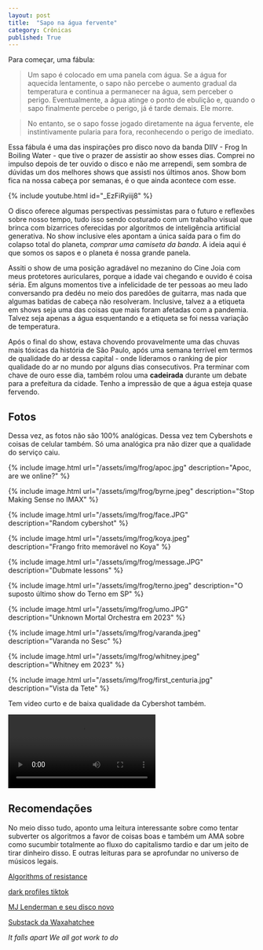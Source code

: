 ```yaml
---
layout: post
title:  "Sapo na água fervente"
category: Crônicas
published: True
---
```


Para começar, uma fábula:

> Um sapo é colocado em uma panela com água. Se a água for aquecida lentamente, o sapo não percebe o aumento gradual da temperatura e continua a permanecer na água, sem perceber o perigo. Eventualmente, a água atinge o ponto de ebulição e, quando o sapo finalmente percebe o perigo, já é tarde demais. Ele morre. 

> No entanto, se o sapo fosse jogado diretamente na água fervente, ele instintivamente pularia para fora, reconhecendo o perigo de imediato.

Essa fábula é uma das inspirações pro disco novo da banda DIIV - Frog In Boiling Water - que tive o prazer de assistir ao show esses dias. Comprei no impulso depois de ter ouvido o disco e não me arrependi, sem sombra de dúvidas um dos melhores shows que assisti nos últimos anos. Show bom fica na nossa cabeça por semanas, é o que ainda acontece com esse.

{% include youtube.html id="_EzFiRyiij8" %}

O disco oferece algumas perspectivas pessimistas para o futuro e reflexões sobre nosso tempo, tudo isso sendo costurado com um trabalho visual que brinca com bizarrices oferecidas por algoritmos de inteligência artificial generativa. No show inclusive eles apontam a única saída para o fim do colapso total do planeta, _comprar uma camiseta da banda_. A ideia aqui é que somos os sapos e o planeta é nossa grande panela.

Assiti o show de uma posição agradável no mezanino do Cine Joia com meus protetores auriculares, porque a idade vai chegando e ouvido é coisa séria. Em alguns momentos tive a infelicidade de ter pessoas ao meu lado conversando pra dedéu no meio dos paredões de guitarra, mas nada que algumas batidas de cabeça não resolveram. Inclusive, talvez a a etiqueta em shows seja uma das coisas que mais foram afetadas com a pandemia. Talvez seja apenas a água esquentando e a etiqueta se foi nessa variação de temperatura.

Após o final do show, estava chovendo provavelmente uma das chuvas mais tóxicas da história de São Paulo, após uma semana terrível em termos de qualidade do ar dessa capital - onde lideramos o ranking de pior qualidade do ar no mundo por alguns dias consecutivos. Pra terminar com chave de ouro esse dia, também rolou uma **cadeirada** durante um debate para a prefeitura da cidade. Tenho a impressão de que a água esteja quase fervendo. 


## Fotos

Dessa vez, as fotos não são 100% analógicas. Dessa vez tem Cybershots e coisas de celular também. Só uma analógica pra não dizer que a qualidade do serviço caiu.

{% include image.html url="/assets/img/frog/apoc.jpg" description="Apoc, are we online?" %}

{% include image.html url="/assets/img/frog/byrne.jpeg" description="Stop Making Sense no IMAX" %}

{% include image.html url="/assets/img/frog/face.JPG" description="Random cybershot" %}

{% include image.html url="/assets/img/frog/koya.jpeg" description="Frango frito memorável no Koya" %}

{% include image.html url="/assets/img/frog/message.JPG" description="Dubmate lessons" %}

{% include image.html url="/assets/img/frog/terno.jpeg" description="O suposto último show do Terno em SP" %}

{% include image.html url="/assets/img/frog/umo.JPG" description="Unknown Mortal Orchestra em 2023" %}

{% include image.html url="/assets/img/frog/varanda.jpeg" description="Varanda no Sesc" %}

{% include image.html url="/assets/img/frog/whitney.jpeg" description="Whitney em 2023" %}

{% include image.html url="/assets/img/frog/first_centuria.jpg" description="Vista da Tete" %}

Tem video curto e de baixa qualidade da Cybershot também.

<video id="myVideo" controls>
  <source src="/assets/img/frog/checking_the_phone.AVI" type="video/mp4">
</video>

<script>
  const video = document.getElementById('myVideo');
  video.addEventListener('loadedmetadata', function() {
    video.width = this.videoWidth;
    video.height = this.videoHeight;
  });
</script>


## Recomendações

No meio disso tudo, aponto uma leitura interessante sobre como tentar subverter os algoritmos a favor de coisas boas e também um AMA sobre como sucumbir totalmente ao fluxo do capitalismo tardio e dar um jeito de tirar dinheiro disso. E outras leituras para se aprofundar no universo de músicos legais.

[Algorithms of resistance](https://direct.mit.edu/books/oa-monograph/5721/Algorithms-of-ResistanceThe-Everyday-Fight-against)

[dark profiles tiktok](https://www.reddit.com/r/AMABRASIL/comments/1fpa4wx/crio_conte%C3%BAdo_dark_pro_tiktok_ama/)

[MJ Lenderman e seu disco novo](https://www.newyorker.com/magazine/2024/09/09/mj-lenderman-manning-fireworks-music-review)

[Substack da Waxahatchee](https://katiecrutchfield.substack.com/)



_It falls apart_
_We all got work to do_